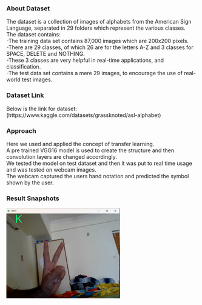 <h3>About Dataset</h3>
The dataset is a collection of images of alphabets from the American Sign  Language, separated in 29 folders which represent the various classes.<br>
The dataset contains: <br>
-The training data set contains 87,000 images which are 200x200 pixels.<br> 
-There are 29 classes, of which 26 are for the letters A-Z and 3 classes for SPACE, DELETE and NOTHING.<br>
-These 3 classes are very helpful in real-time applications, and classification.<br>
-The test data set contains a mere 29 images, to encourage the use of real-world test images.<br>

<h3>Dataset Link</h3>
Below is the link for dataset: <br>
(https://www.kaggle.com/datasets/grassknoted/asl-alphabet) 

<h3>Approach</h3>
Here we used and applied the concept of transfer learning. <br>
A pre trained VGG16 model is used to create the structure and then convolution layers are changed accordingly.<br>
We tested the model on test dataset and then it was put to real time usage and was tested on webcam images. <br>
The webcam captured the users hand notation and predicted the symbol shown by the user. <br>

<h3>Result Snapshots</h3>
<img
  src="Letter K.png"
  alt="Alt text"
  title="Letter K"
  width="400"
  style="display: inline-block; margin: 0 auto; max-width: 300px">
